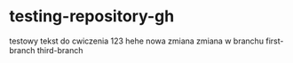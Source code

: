 # testing-repository-gh

testowy tekst do cwiczenia 
123
hehe nowa zmiana 
zmiana w branchu first-branch
third-branch

